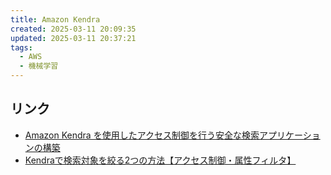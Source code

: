 ```yaml
---
title: Amazon Kendra
created: 2025-03-11 20:09:35
updated: 2025-03-11 20:37:21
tags:
  - AWS
  - 機械学習
---
```

## リンク
- [ Amazon Kendra を使用したアクセス制御を行う安全な検索アプリケーションの構築](https://aws.amazon.com/jp/blogs/news/building-a-secure-search-application-with-access-controls-using-amazon-kendra)
- [Kendraで検索対象を絞る2つの方法【アクセス制御・属性フィルタ】](https://dev.classmethod.jp/articles/methods-to-select-target-document-in-kendra-search/#toc-attributefilter)